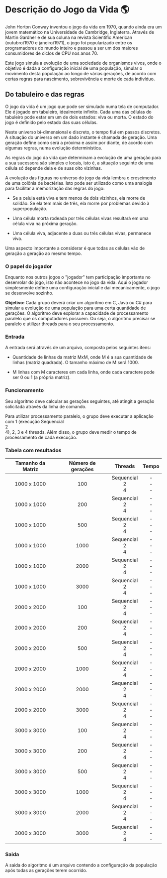 # Descrição do Jogo da Vida :earth_americas:

John Horton Conway inventou o jogo da vida em 1970, quando ainda era um jovem matemático na Universidade de Cambridge, Inglaterra. Através de Martin Gardner e de sua coluna na revista Scientific American (outubro/1970 e janeiro/1971), o jogo foi popularizado entre os programadores do mundo inteiro e passou a ser um dos maiores consumidores de ciclos de CPU nos anos 70.

Este jogo simula a evolução de uma sociedade de organismos vivos, onde o objetivo é dada a configuração inicial de uma população, simular o movimento desta população ao longo de várias gerações, de acordo com certas regras para nascimento, sobrevivência e morte de cada indivíduo.

## Do tabuleiro e das regras

O jogo da vida é um jogo que pode ser simulado numa tela de computador. Ele é jogado em tabuleiro, idealmente infinito. Cada uma das células do tabuleiro pode estar em um de dois estados: viva ou morta. O estado do jogo é definido pelo estado das suas células.

Neste universo bi-dimensional e discreto, o tempo flui em passos discretos. A situação do universo em um dado instante é chamada de geração. Uma geração define como será a próxima e assim por diante, de acordo com algumas regras, numa evolução determinística.

As regras do jogo da vida que determinam a evolução de uma geração para a sua sucessora são simples e locais, isto é, a situação seguinte de uma célula só depende dela e de suas oito vizinhas.

A evolução das figuras no universo do jogo da vida lembra o crescimento de uma colônia de bactérias. Isto pode ser utilizado como uma analogia para facilitar a memorização das regras do jogo:

* Se a celula está viva e tem menos de dois vizinhos, ela morre de solidão. Se ela tem mais de três, ela morre por problemas devido à superpopulação.

* Uma célula morta rodeada por três células vivas resultará em uma célula viva na próxima geração.

* Uma célula viva, adjacente a duas ou três células vivas, permanece viva.

Uma aspecto importante a considerar é que todas as células vão de geração a geração ao mesmo tempo.

### O papel do jogador

Enquanto nos outros jogos o "jogador" tem participação importante no desenrolar do jogo, isto não acontece no jogo da vida. Aqui o jogador simplesmente define uma configuração inicial e daí mecanicamente, o jogo se desenvolve sozinho.

**Objetivo:** Cada grupo deverá criar um algoritmo em C, Java ou C# para simular a evolução de uma população para uma certa quantidade de gerações. O algoritmo deve explorar a capacidade de processamento paralelo que os computadores possuem. Ou seja, o algoritmo precisar se paralelo e utilizar threads para o seu processamento.

### Entrada

A entrada será através de um arquivo, composto pelos seguintes itens:

* Quantidade de linhas da matriz MxM, onde M é a sua quantidade de linhas (matriz quadrada). O tamanho máximo de M será 1000.

* M linhas com M caracteres em cada linha, onde cada caractere pode ser 0 ou 1 (a própria matriz).

### Funcionamento 

Seu algoritmo deve calcular as gerações seguintes, até atingit a geração solicitada através da linha de comando.

Para utilizar processamento paralelo, o grupo deve executar a aplicação com 1 (execução Sequencial <br> 2 <br> 4), 2, 3 e 4 threads. Além disso, o grupo deve medir o tempo de processamento de cada execução.

### Tabela com resultados

| Tamanho da Matriz  | Número de gerações | Threads | Tempo |
| :-------------: |:-------------:| :-----:|:-----:|
| 1000 x 1000 | 100 | Sequencial <br> 2 <br> 4 | - <br> - <br> - |
| 1000 x 1000 | 200 | Sequencial <br> 2 <br> 4 | - <br> - <br> - |
| 1000 x 1000 | 500 | Sequencial <br> 2 <br> 4 | - <br> - <br> - |
| 1000 x 1000 | 1000 | Sequencial <br> 2 <br> 4 | - <br> - <br> -|
| 1000 x 1000 | 2000 | Sequencial <br> 2 <br> 4 | - <br> - <br> -|
| 1000 x 1000 | 3000 | Sequencial <br> 2 <br> 4 | - <br> - <br> -|
| 2000 x 2000 | 100 | Sequencial <br> 2 <br> 4 | - <br> - <br> -|
| 2000 x 2000 | 200 | Sequencial <br> 2 <br> 4 | - <br> - <br> -|
| 2000 x 2000 | 500 | Sequencial <br> 2 <br> 4 | - <br> - <br> -|
| 2000 x 2000 | 1000 | Sequencial <br> 2 <br> 4 | - <br> - <br> -|
| 2000 x 2000 | 2000 | Sequencial <br> 2 <br> 4 | - <br> - <br> -|
| 2000 x 2000 | 3000 | Sequencial <br> 2 <br> 4 | - <br> - <br> -|
| 3000 x 3000 | 100 | Sequencial <br> 2 <br> 4 | - <br> - <br> -|
| 3000 x 3000 | 200 | Sequencial <br> 2 <br> 4 | - <br> - <br> -|
| 3000 x 3000 | 500 | Sequencial <br> 2 <br> 4 | - <br> - <br> -|
| 3000 x 3000 | 1000 | Sequencial <br> 2 <br> 4 | - <br> - <br> -|
| 3000 x 3000 | 2000 | Sequencial <br> 2 <br> 4 | - <br> - <br> -|
| 3000 x 3000 | 3000 | Sequencial <br> 2 <br> 4 | - <br> - <br> -|

### Saida

A saida do algoritmo é um arquivo contendo a configuração da população após todas as gerações terem ocorrido.
